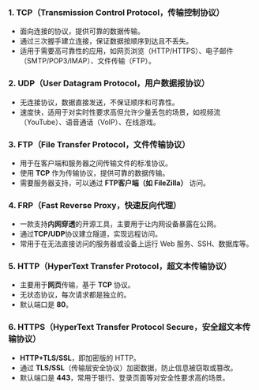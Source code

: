 ### **1. TCP（Transmission Control Protocol，传输控制协议）**

- 面向连接的协议，提供可靠的数据传输。
- 通过三次握手建立连接，保证数据按顺序到达且不丢失。
- 适用于需要高可靠性的应用，如网页浏览（HTTP/HTTPS）、电子邮件（SMTP/POP3/IMAP）、文件传输（FTP）。

### **2. UDP（User Datagram Protocol，用户数据报协议）**

- 无连接协议，数据直接发送，不保证顺序和可靠性。
- 速度快，适用于对实时性要求高但允许少量丢包的场景，如视频流（YouTube）、语音通话（VoIP）、在线游戏。

### **3. FTP（File Transfer Protocol，文件传输协议）**

- 用于在客户端和服务器之间传输文件的标准协议。
- 使用 **TCP** 作为传输协议，提供可靠的数据传输。
- 需要服务器支持，可以通过 **FTP客户端（如 FileZilla）** 访问。

### **4. FRP（Fast Reverse Proxy，快速反向代理）**

- 一款支持**内网穿透**的开源工具，主要用于让内网设备暴露在公网。
- 通过**TCP/UDP**协议建立隧道，实现远程访问。
- 常用于在无法直接访问的服务器或设备上运行 Web 服务、SSH、数据库等。

### **5. HTTP（HyperText Transfer Protocol，超文本传输协议）**

- 主要用于**网页**传输，基于 **TCP** 协议。
- 无状态协议，每次请求都是独立的。
- 默认端口是 **80**。

### **6. HTTPS（HyperText Transfer Protocol Secure，安全超文本传输协议）**

- **HTTP+TLS/SSL**，即加密版的 HTTP。
- 通过 **TLS/SSL**（传输层安全协议）加密数据，防止信息被窃取或篡改。
- 默认端口是 **443**，常用于银行、登录页面等对安全性要求高的场景。
